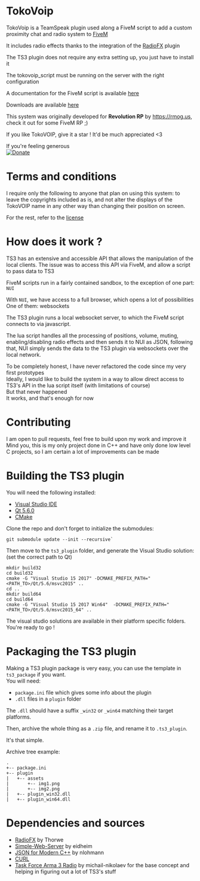 # TokoVoip
TokoVoip is a TeamSpeak plugin used along a FiveM script to add a custom proximity chat and radio system to [FiveM](https://fivem.net/)

It includes radio effects thanks to the integration of the [RadioFX](https://www.myteamspeak.com/addons/f2e04859-d0db-489b-a781-19c2fab29def) plugin

The TS3 plugin does not require any extra setting up, you just have to install it

The tokovoip_script must be running on the server with the right configuration

A documentation for the FiveM script is available [here](fivem_script)

Downloads are available [here](https://github.com/Itokoyamato/TokoVOIP_TS3/releases)

This system was originally developed for **Revolution RP** by https://rmog.us, check it out for some FiveM RP ;)

If you like TokoVOIP, give it a star ! It'd be much appreciated <3  

If you're feeling generous  
[![Donate](https://img.shields.io/badge/Donate-PayPal-green.svg)](https://www.paypal.com/cgi-bin/webscr?cmd=_s-xclick&hosted_button_id=H2UXEZBF5KQBL&source=url)

# Terms and conditions
I require only the following to anyone that plan on using this system: to leave the copyrights included as is, and not alter the displays of the TokoVOIP name in any other way than changing their position on screen.

For the rest, refer to the [license](LICENSE.md)

# How does it work ?
TS3 has an extensive and accessible API that allows the manipulation of the local clients. The issue was to access this API via FiveM, and allow a script to pass data to TS3

FiveM scripts run in a fairly contained sandbox, to the exception of one part: `NUI`

With `NUI`, we have access to a full browser, which opens a lot of possibilities  
One of them: websockets

The TS3 plugin runs a local websocket server, to which the FiveM script connects to via javascript.

The lua script handles all the processing of positions, volume, muting, enabling/disabling radio effects
and then sends it to NUI as JSON,
following that, NUI simply sends the data to the TS3 plugin via websockets over the local network.

To be completely honest, I have never refactored the code since my very first prototypes  
Ideally, I would like to build the system in a way to allow direct access to TS3's API in the lua script itself (with limitations of course)  
But that never happened  
It works, and that's enough for now

# Contributing
I am open to pull requests, feel free to build upon my work and improve it  
Mind you, this is my only project done in C++ and have only done low level C projects, so I am certain a lot of improvements can be made

# Building the TS3 plugin

You will need the following installed:
- [Visual Studio IDE](https://visualstudio.microsoft.com/vs/)
- [Qt 5.6.0](https://download.qt.io/archive/qt/5.6/5.6.0/)
- [CMake](https://cmake.org/)

Clone the repo and don't forget to initialize the submodules:
```
git submodule update --init --recursive`
```

Then move to the `ts3_plugin` folder, and generate the Visual Studio solution: (set the correct path to Qt)
```
mkdir build32
cd build32
cmake -G "Visual Studio 15 2017" -DCMAKE_PREFIX_PATH="<PATH_TO>/Qt/5.6/msvc2015" ..
cd ..
mkdir build64
cd build64
cmake -G "Visual Studio 15 2017 Win64"  -DCMAKE_PREFIX_PATH="<PATH_TO>/Qt/5.6/msvc2015_64" ..
```

The visual studio solutions are available in their platform specific folders.
You're ready to go !

# Packaging the TS3 plugin

Making a TS3 plugin package is very easy, you can use the template in `ts3_package` if you want.  
You will need:
- `package.ini` file which gives some info about the plugin
- `.dll` files in a `plugin` folder

The `.dll` should have a suffix `_win32` or `_win64` matching their target platforms.

Then, archive the whole thing as a `.zip` file, and rename it to `.ts3_plugin`.

It's that simple.

Archive tree example:
```
.
+-- package.ini
+-- plugin
|   +-- assets
|       +-- img1.png
|       +-- img2.png
|   +-- plugin_win32.dll
|   +-- plugin_win64.dll
```

# Dependencies and sources

- [RadioFX](https://github.com/thorwe/teamspeak-plugin-radiofx) by Thorwe
- [Simple-Web-Server](https://gitlab.com/eidheim/Simple-Web-Server) by eidheim
- [JSON for Modern C++](https://github.com/nlohmann/json.git) by nlohmann
- [CURL](https://github.com/curl/curl)
- [Task Force Arma 3 Radio](https://github.com/michail-nikolaev/task-force-arma-3-radio) by michail-nikolaev for the base concept and helping in figuring out a lot of TS3's stuff
